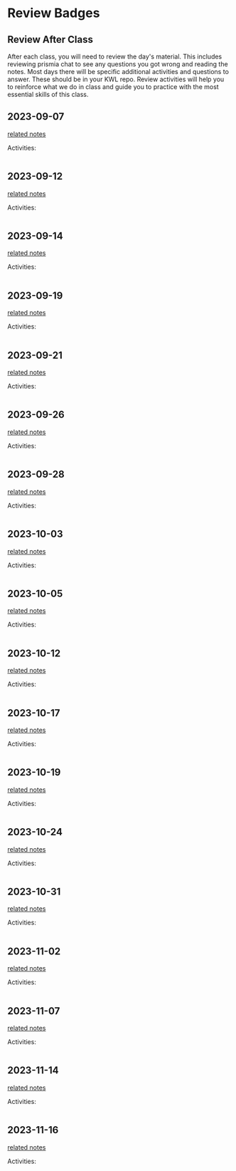 
# Review Badges


## Review After Class

After each class, you will need to review the day's material. This includes reviewing prismia chat to see any questions you got wrong and reading the notes. Most days there will be specific additional activities and questions to answer.  These should be in your KWL repo. Review activities will help you to reinforce what we do in class and guide you to practice with the most essential skills of this class.  


## 2023-09-07

[related notes](../notes/2023-09-07)

Activities:
```{include} ../_review/2023-09-07.md
```
## 2023-09-12

[related notes](../notes/2023-09-12)

Activities:
```{include} ../_review/2023-09-12.md
```
## 2023-09-14

[related notes](../notes/2023-09-14)

Activities:
```{include} ../_review/2023-09-14.md
```
## 2023-09-19

[related notes](../notes/2023-09-19)

Activities:
```{include} ../_review/2023-09-19.md
```
## 2023-09-21

[related notes](../notes/2023-09-21)

Activities:
```{include} ../_review/2023-09-21.md
```
## 2023-09-26

[related notes](../notes/2023-09-26)

Activities:
```{include} ../_review/2023-09-26.md
```
## 2023-09-28

[related notes](../notes/2023-09-28)

Activities:
```{include} ../_review/2023-09-28.md
```
## 2023-10-03

[related notes](../notes/2023-10-03)

Activities:
```{include} ../_review/2023-10-03.md
```
## 2023-10-05

[related notes](../notes/2023-10-05)

Activities:
```{include} ../_review/2023-10-05.md
```
## 2023-10-12

[related notes](../notes/2023-10-12)

Activities:
```{include} ../_review/2023-10-12.md
```
## 2023-10-17

[related notes](../notes/2023-10-17)

Activities:
```{include} ../_review/2023-10-17.md
```
## 2023-10-19

[related notes](../notes/2023-10-19)

Activities:
```{include} ../_review/2023-10-19.md
```
## 2023-10-24

[related notes](../notes/2023-10-24)

Activities:
```{include} ../_review/2023-10-24.md
```
## 2023-10-31

[related notes](../notes/2023-10-31)

Activities:
```{include} ../_review/2023-10-31.md
```
## 2023-11-02

[related notes](../notes/2023-11-02)

Activities:
```{include} ../_review/2023-11-02.md
```
## 2023-11-07

[related notes](../notes/2023-11-07)

Activities:
```{include} ../_review/2023-11-07.md
```
## 2023-11-14

[related notes](../notes/2023-11-14)

Activities:
```{include} ../_review/2023-11-14.md
```
## 2023-11-16

[related notes](../notes/2023-11-16)

Activities:
```{include} ../_review/2023-11-16.md
```